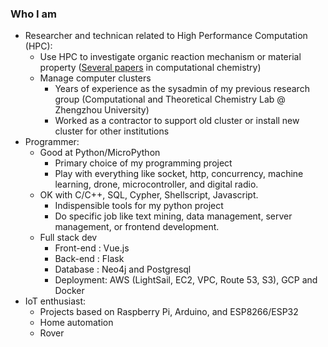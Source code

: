 ### Who I am
* Researcher and technican related to High Performance Computation (HPC): 
  * Use HPC to investigate organic reaction mechanism or material property ([Several papers](https://www.researchgate.net/scientific-contributions/Xiaokang-Guo-2045488309) in computational chemistry)
  * Manage computer clusters 
    * Years of experience as the sysadmin of my previous research group (Computational and Theoretical Chemistry Lab @ Zhengzhou University)
    * Worked as a contractor to support old cluster or install new cluster for other institutions
* Programmer:
  * Good at Python/MicroPython 
    * Primary choice of my programming project
    * Play with everything like socket, http, concurrency, machine learning, drone, microcontroller, and digital radio.
  * OK with C/C++, SQL, Cypher, Shellscript, Javascript.
    * Indispensible tools for my python project
    * Do specific job like text mining, data management, server management, or frontend development.
  * Full stack dev
    * Front-end : Vue.js
    * Back-end  : Flask
    * Database  : Neo4j and Postgresql
    * Deployment: AWS (LightSail, EC2, VPC, Route 53, S3), GCP and Docker 
* IoT enthusiast:
  * Projects based on Raspberry Pi, Arduino, and ESP8266/ESP32 
  * Home automation
  * Rover
